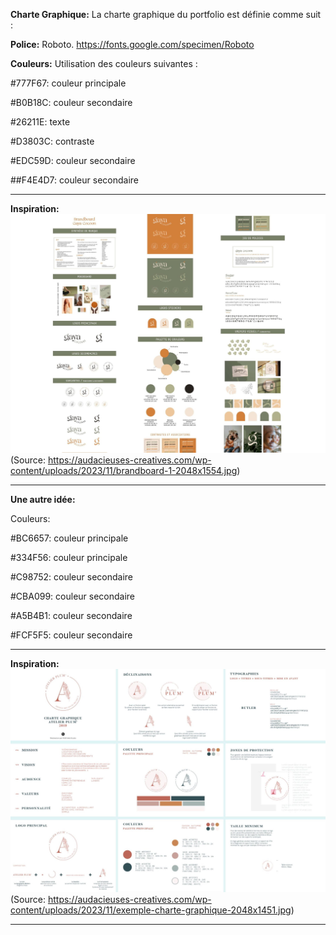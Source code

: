 **Charte Graphique:** La charte graphique du portfolio est définie comme suit :

**Police:** Roboto. https://fonts.google.com/specimen/Roboto

**Couleurs:** Utilisation des couleurs suivantes :

#777F67: couleur principale

#B0B18C: couleur secondaire

#26211E: texte

#D3803C: contraste

#EDC59D: couleur secondaire

##F4E4D7: couleur secondaire

---
**Inspiration:**
![img.png](img.png)
(Source: https://audacieuses-creatives.com/wp-content/uploads/2023/11/brandboard-1-2048x1554.jpg)

---
**Une autre idée:**

Couleurs: 

#BC6657: couleur principale

#334F56: couleur principale

#C98752: couleur secondaire

#CBA099: couleur secondaire

#A5B4B1: couleur secondaire

#FCF5F5: couleur secondaire

---
**Inspiration:**
![img_1.png](img_1.png)
(Source: https://audacieuses-creatives.com/wp-content/uploads/2023/11/exemple-charte-graphique-2048x1451.jpg)

---
